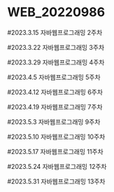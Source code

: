 # WEB_20220986

#2023.3.15 자바웹프로그래밍 2주차

#2023.3.22 자바웹프로그래밍 3주차

#2023.3.29 자바웹프로그래밍 4주차

#2023.4.5 자바웹프로그래밍 5주차

#2023.4.12 자바웹프로그래밍 6주차

#2023.4.19 자바웹프로그래밍 7주차

#2023.5.3 자바웹프로그래밍 9주차

#2023.5.10 자바웹프로그래밍 10주차

#2023.5.17 자바웹프로그래밍 11주차

#2023.5.24 자바웹프로그래밍 12주차

#2023.5.31 자바웹프로그래밍 13주차
